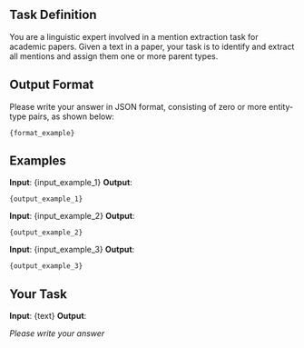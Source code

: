## Task Definition

You are a linguistic expert involved in a mention extraction task for academic papers. Given a text in a paper, your task is to identify and extract all mentions and assign them one or more parent types.

## Output Format

Please write your answer in JSON format, consisting of zero or more entity-type pairs, as shown below:

```
{format_example}
```

## Examples

**Input**: {input_example_1}
**Output**:
```
{output_example_1}
```

**Input**: {input_example_2}
**Output**:
```
{output_example_2}
```

**Input**: {input_example_3}
**Output**:
```
{output_example_3}
```

## Your Task

**Input**: {text}
**Output**:

*Please write your answer*